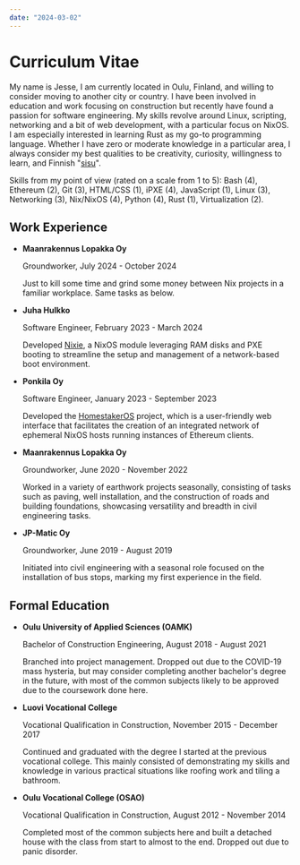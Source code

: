 ```yaml
---
date: "2024-03-02"
---
```


# Curriculum Vitae

My name is Jesse, I am currently located in Oulu, Finland, and willing to consider moving to another city or country. I have been involved in education and work focusing on construction but recently have found a passion for software engineering. My skills revolve around Linux, scripting, networking and a bit of web development, with a particular focus on NixOS. I am especially interested in learning Rust as my go-to programming language. Whether I have zero or moderate knowledge in a particular area, I always consider my best qualities to be creativity, curiosity, willingness to learn, and Finnish "[sisu](https://en.wikipedia.org/wiki/Sisu)".

Skills from my point of view (rated on a scale from 1 to 5): Bash (4), Ethereum (2), Git (3), HTML/CSS (1), iPXE (4), JavaScript (1), Linux (3), Networking (3), Nix/NixOS (4), Python (4), Rust (1), Virtualization (2).

## Work Experience

- **Maanrakennus Lopakka Oy**

  Groundworker, July 2024 - October 2024

  Just to kill some time and grind some money between Nix projects in a familiar workplace. Same tasks as below.

- **Juha Hulkko**

  Software Engineer, February 2023 - March 2024

  Developed [Nixie](https://github.com/majbacka-labs/nixos.fi), a NixOS module leveraging RAM disks and PXE booting to streamline the setup and management of a network-based boot environment.

- **Ponkila Oy**

  Software Engineer, January 2023 - September 2023

  Developed the [HomestakerOS](https://github.com/ponkila/HomestakerOS) project, which is a user-friendly web interface that facilitates the creation of an integrated network of ephemeral NixOS hosts running instances of Ethereum clients.

- **Maanrakennus Lopakka Oy**

  Groundworker, June 2020 - November 2022

  Worked in a variety of earthwork projects seasonally, consisting of tasks such as paving, well installation, and the construction of roads and building foundations, showcasing versatility and breadth in civil engineering tasks.

- **JP-Matic Oy**

  Groundworker, June 2019 - August 2019

  Initiated into civil engineering with a seasonal role focused on the installation of bus stops, marking my first experience in the field.

## Formal Education

- **Oulu University of Applied Sciences (OAMK)**

  Bachelor of Construction Engineering, August 2018 - August 2021

  Branched into project management. Dropped out due to the COVID-19 mass hysteria, but may consider completing another bachelor's degree in the future, with most of the common subjects likely to be approved due to the coursework done here.

- **Luovi Vocational College**

  Vocational Qualification in Construction, November 2015 - December 2017

  Continued and graduated with the degree I started at the previous vocational college. This mainly consisted of demonstrating my skills and knowledge in various practical situations like roofing work and tiling a bathroom.

- **Oulu Vocational College (OSAO)**

  Vocational Qualification in Construction, August 2012 - November 2014

  Completed most of the common subjects here and built a detached house with the class from start to almost to the end. Dropped out due to panic disorder.
